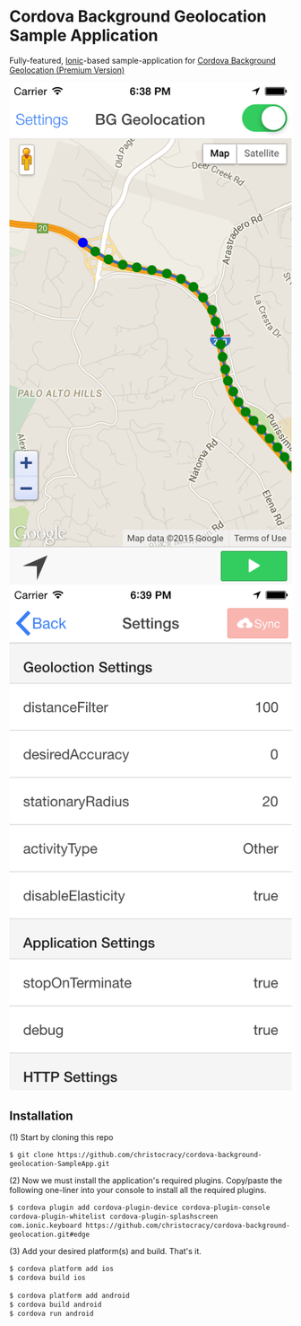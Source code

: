 # Cordova Background Geolocation Sample Application

Fully-featured, [Ionic](http://ionicframework.com/)-based sample-application for [Cordova Background Geolocation  (Premium Version)](http://christocracy.github.io/cordova-background-geolocation/)

![Android Battery Performance](/resources/sampleapp-ionic-home.png "SampleApp Home")
![Android Battery Performance](/resources/sampleapp-ionic-settings.png "SampleApp Settings")

## Installation

(1) Start by cloning this repo
```
$ git clone https://github.com/christocracy/cordova-background-geolocation-SampleApp.git
```

(2) Now we must install the application's required plugins.  Copy/paste the following one-liner into your console to install all the required plugins.
```
$ cordova plugin add cordova-plugin-device cordova-plugin-console cordova-plugin-whitelist cordova-plugin-splashscreen com.ionic.keyboard https://github.com/christocracy/cordova-background-geolocation.git#edge
```

(3)  Add your desired platform(s) and build.  That's it.
```
$ cordova platform add ios
$ cordova build ios

$ cordova platform add android
$ cordova build android
$ cordova run android
```
